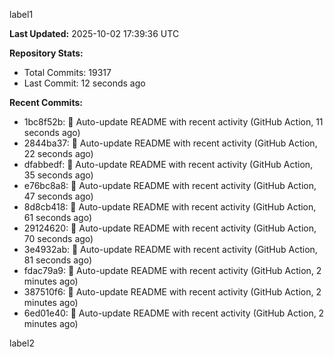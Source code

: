
label1 
<!-- ACTIVITY_START -->
**Last Updated:** 2025-10-02 17:39:36 UTC

**Repository Stats:**
- Total Commits: 19317
- Last Commit: 12 seconds ago

**Recent Commits:**
- 1bc8f52b: 🤖 Auto-update README with recent activity (GitHub Action, 11 seconds ago)
- 2844ba37: 🤖 Auto-update README with recent activity (GitHub Action, 22 seconds ago)
- dfabbedf: 🤖 Auto-update README with recent activity (GitHub Action, 35 seconds ago)
- e76bc8a8: 🤖 Auto-update README with recent activity (GitHub Action, 47 seconds ago)
- 8d8cb418: 🤖 Auto-update README with recent activity (GitHub Action, 61 seconds ago)
- 29124620: 🤖 Auto-update README with recent activity (GitHub Action, 70 seconds ago)
- 3e4932ab: 🤖 Auto-update README with recent activity (GitHub Action, 81 seconds ago)
- fdac79a9: 🤖 Auto-update README with recent activity (GitHub Action, 2 minutes ago)
- 387510f6: 🤖 Auto-update README with recent activity (GitHub Action, 2 minutes ago)
- 6ed01e40: 🤖 Auto-update README with recent activity (GitHub Action, 2 minutes ago)
<!-- ACTIVITY_END -->

label2

